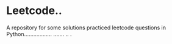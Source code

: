 # Leetcode..
A repository for some solutions practiced leetcode questions in Python.................. ....... ..
.
